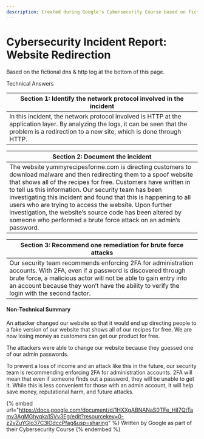 ```yaml
---
description: Created during Google's Cybersecurity Course based on fictional information
---
```


# Cybersecurity Incident Report: Website Redirection

Based on the fictional dns & http log at the bottom of this page.

Technical Answers

| Section 1: Identify the network protocol involved in the incident                                                                                                                                     |
| ----------------------------------------------------------------------------------------------------------------------------------------------------------------------------------------------------- |
| In this incident, the network protocol involved is HTTP at the application layer. By analyzing the logs, it can be seen that the problem is a redirection to a new site, which is done through HTTP.  |

| Section 2: Document the incident                                                                                                                                                                                                                                                                                                                                                                                                                                                                                  |
| ----------------------------------------------------------------------------------------------------------------------------------------------------------------------------------------------------------------------------------------------------------------------------------------------------------------------------------------------------------------------------------------------------------------------------------------------------------------------------------------------------------------- |
| The website yummyrecipesforme.com is directing customers to download malware and then redirecting them to a spoof website that shows all of the recipes for free. Customers have written in to tell us this information. Our security team has been investigating this incident and found that this is happening to all users who are trying to access the website. Upon further investigation, the website’s source code has been altered by someone who performed a brute force attack on an admin’s password.  |

| Section 3: Recommend one remediation for brute force attacks                                                                                                                                                                                                                              |
| ----------------------------------------------------------------------------------------------------------------------------------------------------------------------------------------------------------------------------------------------------------------------------------------- |
| Our security team recommends enforcing 2FA for administration accounts. With 2FA, even if a password is discovered through brute force, a malicious actor will not be able to gain entry into an account because they won’t have the ability to verify the login with the second factor.  |

#### Non-Technical Summary

An attacker changed our website so that it would end up directing people to a fake version of our website that shows all of our recipes for free. We are now losing money as customers can get our product for free.&#x20;

The attackers were able to change our website because they guessed one of our admin passwords.&#x20;

To prevent a loss of income and an attack like this in the future, our security team is recommending enforcing 2FA for administration accounts. 2FA will mean that even if someone finds out a password, they will be unable to get it. While this is less convenient for those with an admin account, it will help save money, reputational harm, and future attacks.&#x20;

{% embed url="https://docs.google.com/document/d/1HXXgABNANaS0TFe_HiI7QtTamv3AgMGhyqka1SVv3Eg/edit?resourcekey=0-z2vZuYGIo37C3lOdccPfag&usp=sharing" %}
Written by Google as part of their Cybersecurity Course
{% endembed %}
